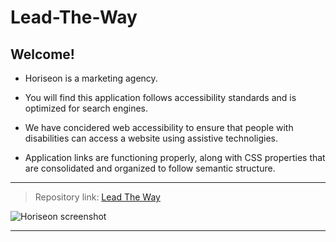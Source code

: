 # Lead-The-Way



## Welcome!

* Horiseon is a marketing agency.

* You will find this application follows accessibility standards and is optimized for search engines.

* We have concidered web accessibility to ensure that people with disabilities can access a website using assistive technoligies. 

* Application links are functioning properly, along with CSS properties that are consolidated and organized to follow semantic structure. 
-----------------------------------------------------------------------


>Repository link: [Lead The Way](https://hayvant.github.io/Lead-The-Way/)


![Horiseon screenshot]("./Images/Horiseon-Screenshot.png")


-----------------------------------------------------------------------